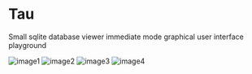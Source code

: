 # Tau
Small sqlite database viewer immediate mode graphical user interface playground

![image1](https://gist.github.com/user-attachments/assets/e45f9279-b700-4848-b956-b3f8c98d3c19) 
![image2](https://gist.github.com/user-attachments/assets/ca4dba6f-2b05-4c16-9537-37e6607320c9) 
![image3](https://gist.github.com/user-attachments/assets/a8b5978d-22c7-479b-bc63-b57759703f59) 
![image4](https://gist.github.com/user-attachments/assets/93d2686a-fae5-4a1c-8170-843ef991eb50) 
